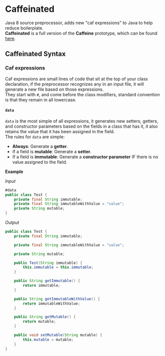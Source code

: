 # Caffeinated
Java 8 source preprocessor, adds new "caf expressions" to Java to help reduce boilerplate.<br>
**Caffeinated** is a full version of the **Caffeine** prototype, which can be found [here](https://github.com/MaowImpl/Caffeine).

## Caffeinated Syntax

### Caf expressions

Caf expressions are small lines of code that sit at the top of your class declaration, if the preprocessor recognizes any in an input file, it will generate a new file based on those expressions.<br>
They start with `#`, and come before the class modifiers, standard convention is that they remain in all lowercase.

#### `data`

`data` is the most simple of all expressions, it generates new setters, getters, and constructor parameters based on the fields in a class that has it, it also retains the value that it has been assigned in the field.<br>
The rules for `data` are simple:
* **Always**: Generate a **getter**.
* If a field is **mutable**: Generate a **setter**.
* If a field is **immutable**: Generate a **constructor parameter** IF there is no value assigned to the field.

**Example**

*Input*

```java
#data
public class Test {
    private final String immutable;
    private final String immutableWithValue = "value";
    private String mutable;
}
```

*Output*

```java
public class Test {
    private final String immutable;

    private final String immutableWithValue = "value";

    private String mutable;

    public Test(String immutable) {
        this.immutable = this.immutable;
    }

    public String getImmutable() {
        return immutable;
    }

    public String getImmutableWithValue() {
        return immutableWithValue;
    }

    public String getMutable() {
        return mutable;
    }

    public void setMutable(String mutable) {
        this.mutable = mutable;
    }
}
```

